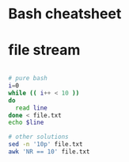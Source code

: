 # Bash cheatsheet

# file stream

```bash  

# pure bash
i=0
while (( i++ < 10 ))
do
  read line
done < file.txt
echo $line

# other solutions
sed -n '10p' file.txt
awk 'NR == 10' file.txt

```
